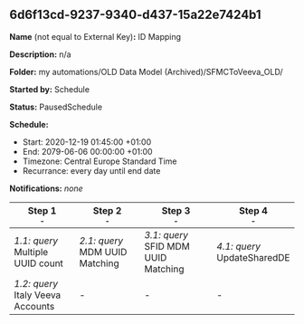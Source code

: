## 6d6f13cd-9237-9340-d437-15a22e7424b1

**Name** (not equal to External Key)**:** ID Mapping

**Description:** n/a

**Folder:** my automations/OLD Data Model (Archived)/SFMCToVeeva_OLD/

**Started by:** Schedule

**Status:** PausedSchedule

**Schedule:**

* Start: 2020-12-19 01:45:00 +01:00
* End: 2079-06-06 00:00:00 +01:00
* Timezone: Central Europe Standard Time
* Recurrance: every day until end date

**Notifications:** _none_


| Step 1<br>_<small>-</small>_ | Step 2<br>_<small>-</small>_ | Step 3<br>_<small>-</small>_ | Step 4<br>_<small>-</small>_ |
| --- | --- | --- | --- |
| _1.1: query_<br>Multiple UUID count | _2.1: query_<br>MDM UUID Matching | _3.1: query_<br>SFID MDM UUID Matching | _4.1: query_<br>UpdateSharedDE |
| _1.2: query_<br>Italy Veeva Accounts | - | - | - |
